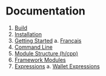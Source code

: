 # Documentation

1. [Build](build.md)
2. [Installation](installation.md)
3. [Getting Started](./manual/en/README.md)
    a. [Français](./manual/fr/README.md)
4. [Command Line](commandline.md)
5. [Module Structure (h/cpp)](module.cpp.md)
6. [Framework Modules](../framework/README.md)
7. [Expressions](expressions.md)
    a. [Wallet Expressions](./manual/en/expressions.md)
